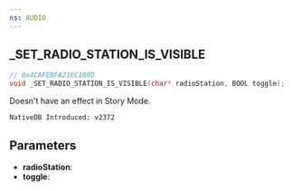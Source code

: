 ```yaml
---
ns: AUDIO
---
```

## _SET_RADIO_STATION_IS_VISIBLE

```c
// 0x4CAFEBFA21EC188D
void _SET_RADIO_STATION_IS_VISIBLE(char* radioStation, BOOL toggle);
```

Doesn't have an effect in Story Mode.

```
NativeDB Introduced: v2372
```

## Parameters
* **radioStation**:
* **toggle**:
